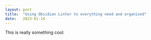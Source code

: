 ```yaml
---
layout: post
title:  "Using Obsidian Linter to everything need and organised"
date:   2023-01-14
---
```


This is really something cool.  


 